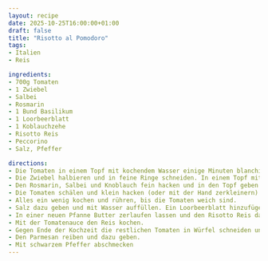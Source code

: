 ```yaml
---
layout: recipe
date: 2025-10-25T16:00:00+01:00
draft: false
title: "Risotto al Pomodoro"
tags:
- Italien
- Reis

ingredients:
- 700g Tomaten
- 1 Zwiebel
- Salbei
- Rosmarin
- 1 Bund Basilikum
- 1 Loorbeerblatt
- 1 Koblauchzehe
- Risotto Reis
- Peccorino
- Salz, Pfeffer

directions:
- Die Tomaten in einem Topf mit kochendem Wasser einige Minuten blanchieren, danach mit kalt Wasser abschrecken. 
- Die Zwiebel halbieren und in feine Ringe schneiden. In einem Topf mit Butter andünsten. 
- Den Rosmarin, Salbei und Knoblauch fein hacken und in den Topf geben. 
- Die Tomaten schälen und klein hacken (oder mit der Hand zerkleinern) und in den Topf geben. Je nach Größe 3-4 Tomaten zurückbehalten. 
- Alles ein wenig kochen und rühren, bis die Tomaten weich sind. 
- Salz dazu geben und mit Wasser auffüllen. Ein Loorbeerblatt hinzufügen und für ca. 45-60 min kochen, die Sauce darf keine Tomaten Stücke mehr haben. 
- In einer neuen Pfanne Butter zerlaufen lassen und den Risotto Reis dazu geben. 
- Mit der Tomatenauce den Reis kochen. 
- Gegen Ende der Kochzeit die restlichen Tomaten in Würfel schneiden und den Basilikum hacken. Zum Reis geben. 
- Den Parmesan reiben und dazu geben. 
- Mit schwarzem Pfeffer abschmecken 
---
```


